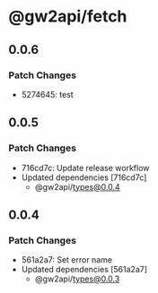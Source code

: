 # @gw2api/fetch

## 0.0.6

### Patch Changes

- 5274645: test

## 0.0.5

### Patch Changes

- 716cd7c: Update release workflow
- Updated dependencies [716cd7c]
  - @gw2api/types@0.0.4

## 0.0.4

### Patch Changes

- 561a2a7: Set error name
- Updated dependencies [561a2a7]
  - @gw2api/types@0.0.3
